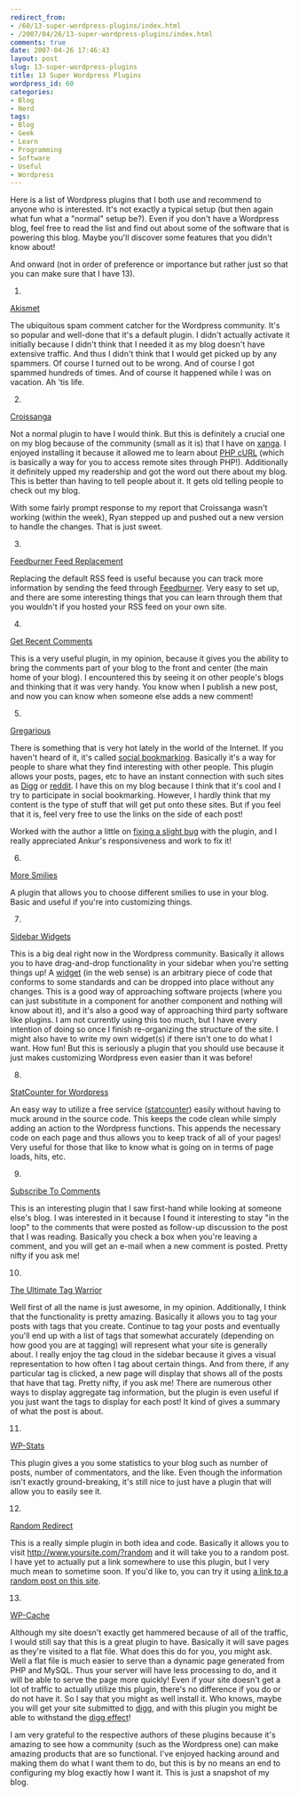```yaml
---
redirect_from:
- /60/13-super-wordpress-plugins/index.html
- /2007/04/26/13-super-wordpress-plugins/index.html
comments: true
date: 2007-04-26 17:46:43
layout: post
slug: 13-super-wordpress-plugins
title: 13 Super Wordpress Plugins
wordpress_id: 60
categories:
- Blog
- Nerd
tags:
- Blog
- Geek
- Learn
- Programming
- Software
- Useful
- Wordpress
---
```


Here is a list of Wordpress plugins that I both use and recommend to anyone who is interested.  It's not exactly a typical setup (but then again what fun what a "normal" setup be?).  Even if you don't have a Wordpress blog, feel free to read the list and find out about some of the software that is powering this blog.  Maybe you'll discover some features that you didn't know about!

And onward (not in order of preference or importance but rather just so that you can make sure that I have 13).




  1. 
[Akismet](http://akismet.com)

The  ubiquitous spam comment catcher for the Wordpress community.  It's so popular and well-done that it's a default plugin.  I didn't actually activate it initially because I didn't think that I needed it as my blog doesn't have extensive traffic.  And thus I didn't think that I would get picked up by any spammers.  Of course I turned out to be wrong.  And of course I got spammed hundreds of times.  And of course it happened while I was on vacation.  Ah 'tis life.




  2. 
[Croissanga](http://ryanlee.org/software/wp/croissanga/)

Not a normal plugin to have I would think.  But this is definitely a crucial one on my blog because of the community (small as it is) that I have on [xanga](http://www.xanga.com/).  I enjoyed installing it because it allowed me to learn about [PHP cURL](http://php.net/curl) (which is basically a way for you to access remote sites through PHP!).  Additionally it definitely upped my readership and got the word out there about my blog.  This is better than having to tell people about it.  It gets old telling people to check out my blog.

With some fairly prompt response to my report that Croissanga wasn't working (within the week), Ryan stepped up and pushed out a new version to handle the changes.  That is just sweet.




  3. 
[Feedburner Feed Replacement](http://orderedlist.com/wordpress-plugins/feedburner-plugin/)

Replacing the default RSS feed is useful because you can track more information by sending the feed through [Feedburner](http://www.feedburner.com).  Very easy to set up, and there are some interesting things that you can learn through them that you wouldn't if you hosted your RSS feed on your own site.




  4. 
[Get Recent Comments](http://blog.jodies.de/archiv/2004/11/13/recent-comments/)

This is a very useful plugin, in my opinion, because it gives you the ability to bring the comments part of your blog to the front and center (the main home of your blog).  I encountered this by seeing it on other people's blogs and thinking that it was very handy.  You know when I publish a new post, and now you can know when someone else adds a new comment!




  5. 
[Gregarious](http://dev.lipidity.com/feature/wp-plugin-gregarious)

There is something that is very hot lately in the world of the Internet.  If you haven't heard of it, it's called [social bookmarking](http://en.wikipedia.org/wiki/Social_Bookmarking).  Basically it's a way for people to share what they find interesting with other people.  This plugin allows your posts, pages, etc to have an instant connection with such sites as [Digg](http://digg.com) or [reddit](http://reddit.com).  I have this on my blog because I think that it's cool and I try to participate in social bookmarking.  However, I hardly think that my content is the type of stuff that will get put onto these sites.  But if you feel that it is, feel very free to use the links on the side of each post!

Worked with the author a little on [fixing a slight bug](http://www.goingthewongway.com/2007/04/08/i-want-to-share-this/) with the plugin, and I really appreciated Ankur's responsiveness and work to fix it!




  6. 
[More Smilies](http://mattread.com/projects/wp-plugins/more-smilies-plugin/)

A plugin that allows you to choose different smilies to use in your blog.  Basic and useful if you're into customizing things.




  7. 
[Sidebar Widgets](http://svn.wp-plugins.org/widgets/trunk)

This is a big deal right now in the Wordpress community.  Basically it allows you to have drag-and-drop functionality in your sidebar when you're setting things up!  A [widget](http://en.wikipedia.org/wiki/Web_widget) (in the web sense) is an arbitrary piece of code that conforms to some standards and can be dropped into place without any changes.  This is a good way of approaching software projects (where you can just substitute in a component for another component and nothing will know about it), and it's also a good way of approaching third party software like plugins.  I am not currently using this too much, but I have every intention of doing so once I finish re-organizing the structure of the site.  I might also have to write my own widget(s) if there isn't one to do what I want.  How fun!  But this is seriously a plugin that you should use because it just makes customizing Wordpress even easier than it was before!




  8. 
[StatCounter for Wordpress](http://citizenk.wordpress.com/wp-plugins/statcounter-for-wordpress/)

An easy way to utilize a free service ([statcounter](http://www.statcounter.com)) easily without having to muck around in the source code.  This keeps the code clean while simply adding an action to the Wordpress functions.  This appends the necessary code on each page and thus allows you to keep track of all of your pages!  Very useful for those that like to know what is going on in terms of page loads, hits, etc.




  9. 
[Subscribe To Comments](http://txfx.net/code/wordpress/subscribe-to-comments/)

This is an interesting plugin that I saw first-hand while looking at someone else's blog.  I was interested in it because I found it interesting to stay "in the loop" to the comments that were posted as follow-up discussion to the post that I was reading.  Basically you check a box when you're leaving a comment, and you will get an e-mail when a new comment is posted.  Pretty nifty if you ask me!




  10. 
[The Ultimate Tag Warrior](http://www.neato.co.nz/ultimate-tag-warrior/)

Well first of all the name is just awesome, in my opinion.  Additionally, I think that the functionality is pretty amazing.  Basically it allows you to tag your posts with tags that you create.  Continue to tag your posts and eventually you'll end up with a list of tags that somewhat accurately (depending on how good you are at tagging) will represent what your site is generally about.  I really enjoy the tag cloud in the sidebar because it gives a visual representation to how often I tag about certain things.  And from there, if any particular tag is clicked, a new page will display that shows all of the posts that have that tag.  Pretty nifty, if you ask me!  There are numerous other ways to display aggregate tag information, but the plugin is even useful if you just want the tags to display for each post!  It kind of gives a summary of what the post is about.



  11. 
[WP-Stats](http://www.lesterchan.net/wordpress/readme/wp-stats.html)

This plugin gives a you some statistics to your blog such as number of posts, number of commentators, and the like.  Even though the information isn't exactly ground-breaking, it's still nice to just have a plugin that will allow you to easily see it.



  12. 
[Random Redirect](http://wordpress.org/extend/plugins/random-redirect/)

This is a really simple plugin in both idea and code.  Basically it allows you to visit http://www.yoursite.com/?random and it will take you to a random post.  I have yet to actually put a link somewhere to use this plugin, but I very much mean to sometime soon.  If you'd like to, you can try it using [a link to a random post on this site](http://www.goingthewongway.com/?random).  



  13. 
[WP-Cache](http://mnm.uib.es/gallir/wp-cache-2/)

Although my site doesn't exactly get hammered because of all of the traffic, I would still say that this is a great plugin to have.  Basically it will save pages as they're visited to a flat file.  What does this do for you, you might ask.  Well a flat file is much easier to serve than a dynamic page generated from PHP and MySQL.  Thus your server will have less processing to do, and it will be able to serve the page more quickly!  Even if your site doesn't get a lot of traffic to actually utilize this plugin, there's no difference if you do or do not have it.  So I say that you might as well install it.  Who knows, maybe you will get your site submitted to [digg](http://www.digg.com), and with this plugin you might be able to withstand the [digg effect](http://en.wikipedia.org/wiki/Digg_effect)!




I am very grateful to the respective authors of these plugins because it's amazing to see how a community (such as the Wordpress one) can make amazing products that are so functional.  I've enjoyed hacking around and making them do what I want them to do, but this is by no means an end to configuring my blog exactly how I want it.  This is just a snapshot of my blog.
